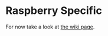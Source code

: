 # Raspberry Specific

For now take a look at
[the wiki page](https://github.com/MichMich/MagicMirror/wiki/Configuring-the-Raspberry-Pi).
